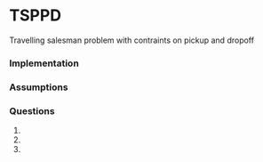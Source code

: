 # TSPPD
Travelling salesman problem with contraints on pickup and dropoff

### Implementation

### Assumptions

### Questions
1. 
2. 
3. 
